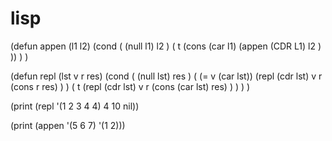# lisp

(defun appen (l1 l2)
    (cond
        ( (null l1) l2 )
        ( t (cons (car l1) (appen (CDR L1) l2 ) ))
    )
)

(defun repl (lst v r res)
    (cond
        ( (null lst) res )
        ( (= v (car lst)) (repl (cdr lst) v r (cons r res) ) )
        ( t (repl (cdr lst) v r (cons (car lst) res) ) )
    )
)

(print (repl '(1 2 3 4 4) 4 10 nil))

(print (appen '(5 6 7) '(1 2)))
